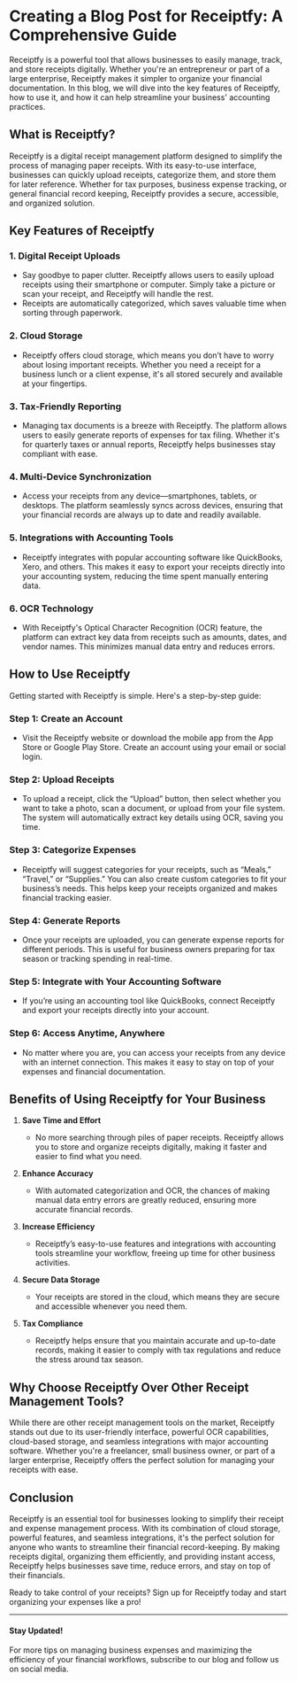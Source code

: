 # Creating a Blog Post for Receiptfy: A Comprehensive Guide

Receiptfy is a powerful tool that allows businesses to easily manage, track, and store receipts digitally. Whether you're an entrepreneur or part of a large enterprise, Receiptfy makes it simpler to organize your financial documentation. In this blog, we will dive into the key features of Receiptfy, how to use it, and how it can help streamline your business' accounting practices.

## What is Receiptfy?

Receiptfy is a digital receipt management platform designed to simplify the process of managing paper receipts. With its easy-to-use interface, businesses can quickly upload receipts, categorize them, and store them for later reference. Whether for tax purposes, business expense tracking, or general financial record keeping, Receiptfy provides a secure, accessible, and organized solution.

## Key Features of Receiptfy

### 1. **Digital Receipt Uploads**
   - Say goodbye to paper clutter. Receiptfy allows users to easily upload receipts using their smartphone or computer. Simply take a picture or scan your receipt, and Receiptfy will handle the rest.
   - Receipts are automatically categorized, which saves valuable time when sorting through paperwork.

### 2. **Cloud Storage**
   - Receiptfy offers cloud storage, which means you don’t have to worry about losing important receipts. Whether you need a receipt for a business lunch or a client expense, it's all stored securely and available at your fingertips.

### 3. **Tax-Friendly Reporting**
   - Managing tax documents is a breeze with Receiptfy. The platform allows users to easily generate reports of expenses for tax filing. Whether it's for quarterly taxes or annual reports, Receiptfy helps businesses stay compliant with ease.

### 4. **Multi-Device Synchronization**
   - Access your receipts from any device—smartphones, tablets, or desktops. The platform seamlessly syncs across devices, ensuring that your financial records are always up to date and readily available.

### 5. **Integrations with Accounting Tools**
   - Receiptfy integrates with popular accounting software like QuickBooks, Xero, and others. This makes it easy to export your receipts directly into your accounting system, reducing the time spent manually entering data.

### 6. **OCR Technology**
   - With Receiptfy's Optical Character Recognition (OCR) feature, the platform can extract key data from receipts such as amounts, dates, and vendor names. This minimizes manual data entry and reduces errors.

## How to Use Receiptfy

Getting started with Receiptfy is simple. Here's a step-by-step guide:

### Step 1: **Create an Account**
   - Visit the Receiptfy website or download the mobile app from the App Store or Google Play Store. Create an account using your email or social login.

### Step 2: **Upload Receipts**
   - To upload a receipt, click the “Upload” button, then select whether you want to take a photo, scan a document, or upload from your file system. The system will automatically extract key details using OCR, saving you time.

### Step 3: **Categorize Expenses**
   - Receiptfy will suggest categories for your receipts, such as “Meals,” “Travel,” or “Supplies.” You can also create custom categories to fit your business’s needs. This helps keep your receipts organized and makes financial tracking easier.

### Step 4: **Generate Reports**
   - Once your receipts are uploaded, you can generate expense reports for different periods. This is useful for business owners preparing for tax season or tracking spending in real-time.

### Step 5: **Integrate with Your Accounting Software**
   - If you’re using an accounting tool like QuickBooks, connect Receiptfy and export your receipts directly into your account.

### Step 6: **Access Anytime, Anywhere**
   - No matter where you are, you can access your receipts from any device with an internet connection. This makes it easy to stay on top of your expenses and financial documentation.

## Benefits of Using Receiptfy for Your Business

1. **Save Time and Effort**
   - No more searching through piles of paper receipts. Receiptfy allows you to store and organize receipts digitally, making it faster and easier to find what you need.

2. **Enhance Accuracy**
   - With automated categorization and OCR, the chances of making manual data entry errors are greatly reduced, ensuring more accurate financial records.

3. **Increase Efficiency**
   - Receiptfy’s easy-to-use features and integrations with accounting tools streamline your workflow, freeing up time for other business activities.

4. **Secure Data Storage**
   - Your receipts are stored in the cloud, which means they are secure and accessible whenever you need them.

5. **Tax Compliance**
   - Receiptfy helps ensure that you maintain accurate and up-to-date records, making it easier to comply with tax regulations and reduce the stress around tax season.

## Why Choose Receiptfy Over Other Receipt Management Tools?

While there are other receipt management tools on the market, Receiptfy stands out due to its user-friendly interface, powerful OCR capabilities, cloud-based storage, and seamless integrations with major accounting software. Whether you're a freelancer, small business owner, or part of a larger enterprise, Receiptfy offers the perfect solution for managing your receipts with ease.

## Conclusion

Receiptfy is an essential tool for businesses looking to simplify their receipt and expense management process. With its combination of cloud storage, powerful features, and seamless integrations, it's the perfect solution for anyone who wants to streamline their financial record-keeping. By making receipts digital, organizing them efficiently, and providing instant access, Receiptfy helps businesses save time, reduce errors, and stay on top of their financials.

Ready to take control of your receipts? Sign up for Receiptfy today and start organizing your expenses like a pro!

---

#### Stay Updated!

For more tips on managing business expenses and maximizing the efficiency of your financial workflows, subscribe to our blog and follow us on social media.
